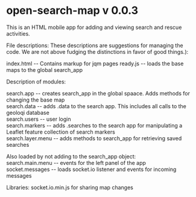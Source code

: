 open-search-map v 0.0.3
===============

This is an HTML mobile app for adding and viewing search and rescue activities.

File descriptions:
These descriptions are suggestions for managing the code.  We are not above fudging the distinctions in favor of good things.):

index.html  --  Contains markup for jqm pages
ready.js  -- loads the base maps to the global search_app


Description of modules:

search.app  -- creates search_app in the global spaace.  Adds methods for changing the base map  
search.data   -- adds .data to the search app.  This includes all calls to the geoloqi database  
search.users  -- user login  
search.markers -- adds .searches to the search app for manipulating a Leaflet feature collection of search markers  
search.layer.menu -- adds methods to search_app for retrieving saved searches  


Also loaded by not adding to the search_app object:  
search.main.menu -- events for the left panel of the app  
socket.messages -- loads socket.io listener and events for incoming messages  


Libraries:
socket.io.min.js for sharing map changes  

